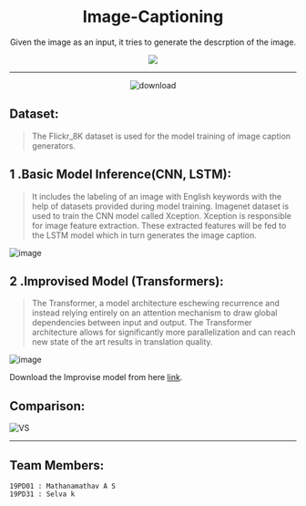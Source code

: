 <div align="center">
<h1> Image-Captioning
</h1>

<p>
Given the image as an input, it tries to generate the descrption of the image.
</p>

<p align="center">
   <img src="https://skillicons.dev/icons?i=python,github,tensorflow" />
</p>
<hr>

![download](https://user-images.githubusercontent.com/62739618/229368753-f8dc5a8e-cd5d-44e5-8953-55e474dcc0dc.png)


</div>

## Dataset:

> The Flickr_8K dataset is used for the model training of image caption generators.

## 1 .Basic Model Inference(CNN, LSTM):

> It includes the labeling of an image with English keywords with the help of datasets provided during model training. Imagenet dataset is used to train the CNN model called Xception. Xception is responsible for image feature extraction. These extracted features will be fed to the LSTM model which in turn generates the image caption.

![image](https://user-images.githubusercontent.com/62739618/229368914-c9f511de-d570-419a-b5af-c01851747853.png)

## 2 .Improvised Model (Transformers):

> The Transformer, a model architecture eschewing recurrence and instead relying entirely on an attention mechanism to draw global dependencies between input and output. The Transformer architecture allows for significantly more parallelization and can reach new state of the art results in translation quality.

![image](https://user-images.githubusercontent.com/62739618/229369056-15c33ee5-4377-416b-9c1e-daccc3d76799.png)

Download the Improvise model from here [link](https://drive.google.com/file/d/1DoXDJZdsuuxU-vLM3VtyNxXTzG_N-R-A/view?usp=share_link).

## Comparison:

![VS](https://user-images.githubusercontent.com/62739618/229408091-ccc289e9-52a7-4b5a-92fb-a2bc9ec89c85.png)

___
## Team Members:

```
19PD01 : Mathanamathav A S
19PD31 : Selva k
```
